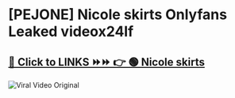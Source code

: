 
 # [PEJONE] Nicole skirts Onlyfans Leaked videox24lf

## <h2><a href="https://clipsfans.com/Nicole_skirts&ref=git">🔗 Click to LINKS ⏩⏩ 👉 🟢 Nicole skirts </a></h2>

<a href="https://clipsfans.com/Nicole_skirts&ref=git" rel="nofollow" data-target="animated-image.originalLink"><img src="https://i.ibb.co.com/xMMVF88/686577567.gif" alt="Viral Video Original" style="max-width: 100%; display: inline-block;" data-target="animated-image.originalImage"></a>


